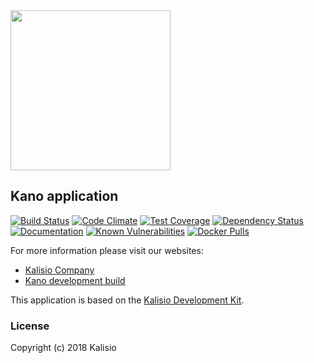 <img src="https://github.com/kalisio/kDocs/blob/master/images/kalisio-logo-256.png" width="256">

## Kano application

[![Build Status](https://travis-ci.org/kalisio/kano.png?branch=master)](https://travis-ci.org/kalisio/kano)
[![Code Climate](https://codeclimate.com/github/kalisio/kano/badges/gpa.svg)](https://codeclimate.com/github/kalisio/kano)
[![Test Coverage](https://codeclimate.com/github/kalisio/kano/badges/coverage.svg)](https://codeclimate.com/github/kalisio/kano/coverage)
[![Dependency Status](https://img.shields.io/david/kalisio/kano.svg?style=flat-square)](https://david-dm.org/kalisio/kano)
[![Documentation](https://img.shields.io/badge/documentation-available-brightgreen.svg)](https://kalisio.gitbooks.io/kalisio)
[![Known Vulnerabilities](https://snyk.io/test/github/kalisio/kano/badge.svg)](https://snyk.io/test/github/kalisio/kano)
[![Docker Pulls](https://img.shields.io/docker/pulls/kalisio/kano.svg?style=plastic)](https://hub.docker.com/r/kalisio/kano/)

For more information please visit our websites:
* [Kalisio Company](https://kalisio.com/)
* [Kano development build](https://kano.dev.kalisio.xyz/)

This application is based on the [Kalisio Development Kit](https://kalisio.gitbooks.io/kalisio/).

### License

Copyright (c) 2018 Kalisio

